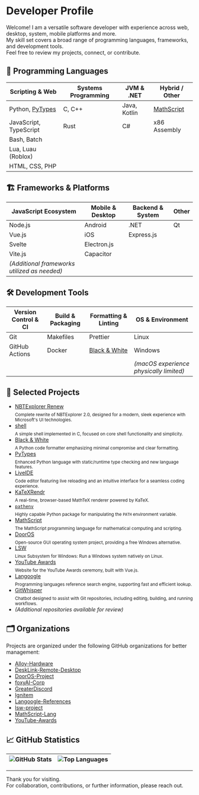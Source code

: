 # Developer Profile

Welcome! I am a versatile software developer with experience across web, desktop, system, mobile platforms and more.  
My skill set covers a broad range of programming languages, frameworks, and development tools.  
Feel free to review my projects, connect, or contribute.

## 🧰 Programming Languages

| Scripting & Web           | Systems Programming    | JVM & .NET        | Hybrid / Other        |
|-------------------------- |------------------------|-------------------|-----------------------|
| Python, [PyTypes](https://github.com/foxypiratecove37350/PyTypes) | C, C++                | Java, Kotlin         | [MathScript](https://github.com/MathScript-Lang/MathScript) |
| JavaScript, TypeScript    | Rust                   | C#                | x86 Assembly          |
| Bash, Batch               |                        |                   |                       |
| Lua, Luau (Roblox)        |                        |                   |                       |
| HTML, CSS, PHP            |                        |                   |                       |

## 🏗️ Frameworks & Platforms

| JavaScript Ecosystem     | Mobile & Desktop      | Backend & System    | Other          |
|--------------------------|-----------------------|---------------------|----------------|
| Node.js                  | Android               | .NET                | Qt             |
| Vue.js                   | iOS                   | Express.js          |                |
| Svelte                   | Electron.js           |                     |                |
| Vite.js                  | Capacitor             |                     |                |
| *(Additional frameworks utilized as needed)* | | | |

## 🛠️ Development Tools

| Version Control & CI     | Build & Packaging     | Formatting & Linting | OS & Environment |
|-------------------------|-----------------------|----------------------|------------------|
| Git                     | Makefiles             | Prettier             | Linux            |
| GitHub Actions          | Docker                | [Black & White](https://github.com/foxypiratecove37350/black-and-white) | Windows          |
| | | | *(macOS experience physically limited)* |

## 📂 Selected Projects

- [NBTExplorer Renew](https://github.com/foxypiratecove37350/NBTExplorerRenew)  
  <sub>Complete rewrite of NBTExplorer 2.0, designed for a modern, sleek experience with Microsoft's UI technologies.</sub>
- [shell](https://github.com/foxypiratecove37350/shell)  
  <sub>A simple shell implemented in C, focused on core shell functionality and simplicity.</sub>
- [Black & White](https://github.com/foxypiratecove37350/black-and-white)  
  <sub>A Python code formatter emphasizing minimal compromise and clear formatting.</sub>
- [PyTypes](https://github.com/foxypiratecove37350/PyTypes)  
  <sub>Enhanced Python language with static/runtime type checking and new language features.</sub>
- [LiveIDE](https://github.com/foxypiratecove37350/LiveIDE)  
  <sub>Code editor featuring live reloading and an intuitive interface for a seamless coding experience.</sub>
- [KaTeXRendr](https://github.com/foxypiratecove37350/KaTeXRendr)  
  <sub>A real-time, browser-based MathTeX renderer powered by KaTeX.</sub>
- [`pathenv`](https://github.com/foxypiratecove37350/pathenv)  
  <sub>Highly capable Python package for manipulating the `PATH` environment variable.</sub>
- [MathScript](https://github.com/MathScript-Lang/MathScript)  
  <sub>The MathScript programming language for mathematical computing and scripting.</sub>
- [DoorOS](https://github.com/DoorOS-Project/DoorOS)  
  <sub>Open-source GUI operating system project, providing a free Windows alternative.</sub>
- [LSW](https://github.com/lsw-project/lsw-project)  
  <sub>Linux Subsystem for Windows: Run a Windows system natively on Linux.</sub>
- [YouTube Awards](https://github.com/YouTube-Awards/YouTubeAwards-Website)  
  <sub>Website for the YouTube Awards ceremony, built with Vue.js.</sub>
- [Langoogle](https://github.com/Langoogle-References/CPPoogle)  
  <sub>Programming languages reference search engine, supporting fast and efficient lookup.</sub>
- [GitWhisper](https://github.com/foxyAI-Corp/gitwhisper)  
  <sub>Chatbot designed to assist with Git repositories, including editing, building, and running workflows.</sub>
- *(Additional repositories available for review)*

## 🗂️ Organizations

Projects are organized under the following GitHub organizations for better management:

- [Alloy-Hardware](https://github.com/Alloy-Hardware)
- [DeskLink-Remote-Desktop](https://github.com/DeskLink-Remote-Desktop)
- [DoorOS-Project](https://github.com/DoorOS-Project)
- [foxyAI-Corp](https://github.com/foxyAI-Corp)
- [GreaterDiscord](https://github.com/GreaterDiscord)
- [Ignitem](https://github.com/Ignitem)
- [Langoogle-References](https://github.com/Langoogle-References)
- [lsw-project](https://github.com/lsw-project)
- [MathScript-Lang](https://github.com/MathScript-Lang)
- [YouTube-Awards](https://github.com/YouTube-Awards)

## 📈 GitHub Statistics

|![GitHub Stats](https://github-readme-stats.vercel.app/api?username=foxypiratecove37350&title_color=f08080&text_color=ddcccc&bg_color=200000&hide_border=true&include_all_commits=true&show_icons=true&icon_color=ddcccc)|![Top Languages](https://github-readme-stats.vercel.app/api/top-langs/?username=foxypiratecove37350&title_color=f08080&text_color=ddcccc&bg_color=200000&hide_border=true&langs_count=5)|
|------------------------------------------------------------------------------------------------------------------------------------------------------------------------------------------------------------------|----------------------------------------------------------------------------------------------------------------------------------------------------------------------------------------|

---

Thank you for visiting.  
For collaboration, contributions, or further information, please reach out.
